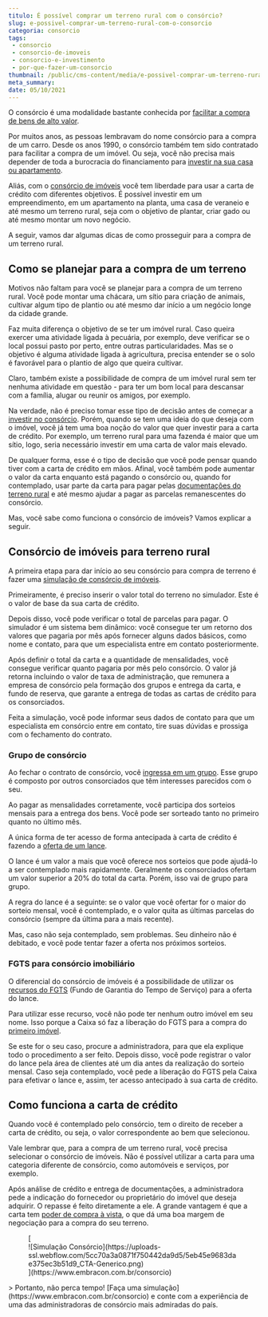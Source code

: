 ```yaml
---
titulo: É possível comprar um terreno rural com o consórcio?
slug: e-possivel-comprar-um-terreno-rural-com-o-consorcio
categoria: consorcio
tags:
 - consorcio
 - consorcio-de-imoveis
 - consorcio-e-investimento
 - por-que-fazer-um-consorcio
thumbnail: /public/cms-content/media/e-possivel-comprar-um-terreno-rural-com-o-consorcio.jpg
meta_summary: 
date: 05/10/2021
---
```

O consórcio é uma modalidade bastante conhecida por [facilitar a compra de bens de alto valor](https://www.embracon.com.br/blog/consorcios-segredos-que-nao-te-contaram).

Por muitos anos, as pessoas lembravam do nome consórcio para a compra de um carro. Desde os anos 1990, o consórcio também tem sido contratado para facilitar a compra de um imóvel. Ou seja, você não precisa mais depender de toda a burocracia do financiamento para [investir na sua casa ou apartamento](https://www.embracon.com.br/blog/hora-certa-comprar-imovel).

Aliás, com o [consórcio de imóveis](https://www.embracon.com.br/blog/como-funciona-consorcio-de-imoveis) você tem liberdade para usar a carta de crédito com diferentes objetivos. É possível investir em um empreendimento, em um apartamento na planta, uma casa de veraneio e até mesmo um terreno rural, seja com o objetivo de plantar, criar gado ou até mesmo montar um novo negócio.

A seguir, vamos dar algumas dicas de como prosseguir para a compra de um terreno rural.

Como se planejar para a compra de um terreno
--------------------------------------------

Motivos não faltam para você se planejar para a compra de um terreno rural. Você pode montar uma chácara, um sítio para criação de animais, cultivar algum tipo de plantio ou até mesmo dar início a um negócio longe da cidade grande.

Faz muita diferença o objetivo de se ter um imóvel rural. Caso queira exercer uma atividade ligada à pecuária, por exemplo, deve verificar se o local possui pasto por perto, entre outras particularidades. Mas se o objetivo é alguma atividade ligada à agricultura, precisa entender se o solo é favorável para o plantio de algo que queira cultivar.

Claro, também existe a possibilidade de compra de um imóvel rural sem ter nenhuma atividade em questão - para ter um bom local para descansar com a família, alugar ou reunir os amigos, por exemplo.

Na verdade, não é preciso tomar esse tipo de decisão antes de começar a [investir no consórcio](https://www.embracon.com.br/blog/8-motivos-que-comprovam-que-consorcio-e-investimento). Porém, quando se tem uma ideia do que deseja com o imóvel, você já tem uma boa noção do valor que quer investir para a carta de crédito. Por exemplo, um terreno rural para uma fazenda é maior que um sítio, logo, seria necessário investir em uma carta de valor mais elevado.

De qualquer forma, esse é o tipo de decisão que você pode pensar quando tiver com a carta de crédito em mãos. Afinal, você também pode aumentar o valor da carta enquanto está pagando o consórcio ou, quando for contemplado, usar parte da carta para pagar pelas [documentações do terreno rural](https://www.embracon.com.br/blog/qual-e-a-documentacao-necessaria-para-a-compra-de-um-imovel) e até mesmo ajudar a pagar as parcelas remanescentes do consórcio.

Mas, você sabe como funciona o consórcio de imóveis? Vamos explicar a seguir.

Consórcio de imóveis para terreno rural
---------------------------------------

A primeira etapa para dar início ao seu consórcio para compra de terreno é fazer uma [simulação de consórcio de imóveis](https://www.embracon.com.br/blog/simulacao-de-consorcio).

Primeiramente, é preciso inserir o valor total do terreno no simulador. Este é o valor de base da sua carta de crédito.

Depois disso, você pode verificar o total de parcelas para pagar. O simulador é um sistema bem dinâmico: você consegue ter um retorno dos valores que pagaria por mês após fornecer alguns dados básicos, como nome e contato, para que um especialista entre em contato posteriormente.

Após definir o total da carta e a quantidade de mensalidades, você consegue verificar quanto pagaria por mês pelo consórcio. O valor já retorna incluindo o valor de taxa de administração, que remunera a empresa de consórcio pela formação dos grupos e entrega da carta, e fundo de reserva, que garante a entrega de todas as cartas de crédito para os consorciados.

Feita a simulação, você pode informar seus dados de contato para que um especialista em consórcio entre em contato, tire suas dúvidas e prossiga com o fechamento do contrato.

### Grupo de consórcio

Ao fechar o contrato de consórcio, você [ingressa em um grupo](https://www.embracon.com.br/blog/o-que-e-e-como-funciona-o-consorcio-em-andamento). Esse grupo é composto por outros consorciados que têm interesses parecidos com o seu.

Ao pagar as mensalidades corretamente, você participa dos sorteios mensais para a entrega dos bens. Você pode ser sorteado tanto no primeiro quanto no último mês.

A única forma de ter acesso de forma antecipada à carta de crédito é fazendo a [oferta de um lance](https://www.embracon.com.br/blog/como-funcionam-os-tipos-de-lances-no-consorcio).

O lance é um valor a mais que você oferece nos sorteios que pode ajudá-lo a ser contemplado mais rapidamente. Geralmente os consorciados ofertam um valor superior a 20% do total da carta. Porém, isso vai de grupo para grupo.

A regra do lance é a seguinte: se o valor que você ofertar for o maior do sorteio mensal, você é contemplado, e o valor quita as últimas parcelas do consórcio (sempre da última para a mais recente).

Mas, caso não seja contemplado, sem problemas. Seu dinheiro não é debitado, e você pode tentar fazer a oferta nos próximos sorteios.

### FGTS para consórcio imobiliário

O diferencial do consórcio de imóveis é a possibilidade de utilizar os [recursos do FGTS](https://www.embracon.com.br/blog/5-passos-para-voce-usar-o-fgts-no-consorcio-imobiliario) (Fundo de Garantia do Tempo de Serviço) para a oferta do lance.

Para utilizar esse recurso, você não pode ter nenhum outro imóvel em seu nome. Isso porque a Caixa só faz a liberação do FGTS para a compra do [primeiro imóvel](https://www.embracon.com.br/blog/8-dicas-compra-primeiro-imovel).

Se este for o seu caso, procure a administradora, para que ela explique todo o procedimento a ser feito. Depois disso, você pode registrar o valor do lance pela área de clientes até um dia antes da realização do sorteio mensal. Caso seja contemplado, você pede a liberação do FGTS pela Caixa para efetivar o lance e, assim, ter acesso antecipado à sua carta de crédito.

Como funciona a carta de crédito
--------------------------------

Quando você é contemplado pelo consórcio, tem o direito de receber a carta de crédito, ou seja, o valor correspondente ao bem que selecionou.

Vale lembrar que, para a compra de um terreno rural, você precisa selecionar o consórcio de imóveis. Não é possível utilizar a carta para uma categoria diferente de consórcio, como automóveis e serviços, por exemplo.

Após análise de crédito e entrega de documentações, a administradora pede a indicação do fornecedor ou proprietário do imóvel que deseja adquirir. O repasse é feito diretamente a ele. A grande vantagem é que a carta tem [poder de compra à vista](https://www.embracon.com.br/blog/9-duvidas-mais-comuns-sobre-consorcio), o que dá uma boa margem de negociação para a compra do seu terreno.

<figure class="w-richtext-figure-type-image w-richtext-align-center">[<div>![Simulação Consórcio](https://uploads-ssl.webflow.com/5cc70a3a0871f750442da9d5/5eb45e9683dae375ec3b51d9_CTA-Generico.png)</div>](https://www.embracon.com.br/consorcio)</figure>> Portanto, não perca tempo! [Faça uma simulação](https://www.embracon.com.br/consorcio) e conte com a experiência de uma das administradoras de consórcio mais admiradas do país.

‍
